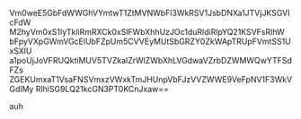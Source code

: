 Vm0weE5GbFdWWGhVYmtwT1ZtMVNWbFl3WkRSV1JsbDNXa1JTVjJKSGVIcFdW
M2hyVm0xS1IyTkliRmRXCk0xSlFWbXhhUzJOc1duRldiRlpYQ21KSVFsRlhW
bFpyVXpGWmVGcElUbFZpUm5CVVEyMUtSbGRZY0ZkWApTRUpFVmtSS1UxSXlU
a1poUjJoVFRUQktiMUV5TVZkalZrWlZWbXhLVGdwaVZrbDZWMWQwYTFSdFZs
ZGEKUmxaT1VsaFNSVmxzVWxkTmJHUnpVbFJzVVZWWE9VeFpNV1F3WkVGdlMy
RlhiSG9LQ21kcGN3PT0KCnJxaw==

auh